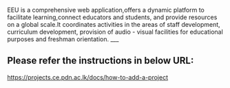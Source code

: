 
EEU is a comprehensive web application,offers a dynamic platform to facilitate learning,connect educators and students, and provide resources on a global scale.It coordinates activities in the areas of staff development, curriculum development, provision of audio - visual facilities for educational purposes and freshman orientation. ___

## Please refer the instructions in below URL:

https://projects.ce.pdn.ac.lk/docs/how-to-add-a-project
